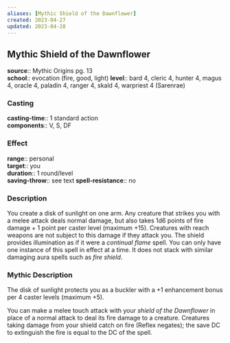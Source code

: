 ```yaml
---
aliases: [Mythic Shield of the Dawnflower]
created: 2023-04-27
updated: 2023-04-28
---
```


## Mythic Shield of the Dawnflower

**source**:: Mythic Origins pg. 13  
**school**:: evocation (fire, good, light)
**level**:: bard 4, cleric 4, hunter 4, magus 4, oracle 4, paladin 4, ranger 4, skald 4, warpriest 4 (Sarenrae)

### Casting

**casting-time**:: 1 standard action  
**components**:: V, S, DF

### Effect

**range**:: personal  
**target**:: you  
**duration**:: 1 round/level  
**saving-throw**:: see text
**spell-resistance**:: no

### Description

You create a disk of sunlight on one arm. Any creature that strikes you with a melee attack deals normal damage, but also takes 1d6 points of fire damage + 1 point per caster level (maximum +15). Creatures with reach weapons are not subject to this damage if they attack you. The shield provides illumination as if it were a *continual flame* spell. You can only have one instance of this spell in effect at a time. It does not stack with similar damaging aura spells such as *fire shield*.

### Mythic Description

The disk of sunlight protects you as a buckler with a +1 enhancement bonus per 4 caster levels (maximum +5).  
  
You can make a melee touch attack with your *shield of the Dawnflower* in place of a normal attack to deal its fire damage to a creature. Creatures taking damage from your shield catch on fire (Reflex negates); the save DC to extinguish the fire is equal to the DC of the spell.
